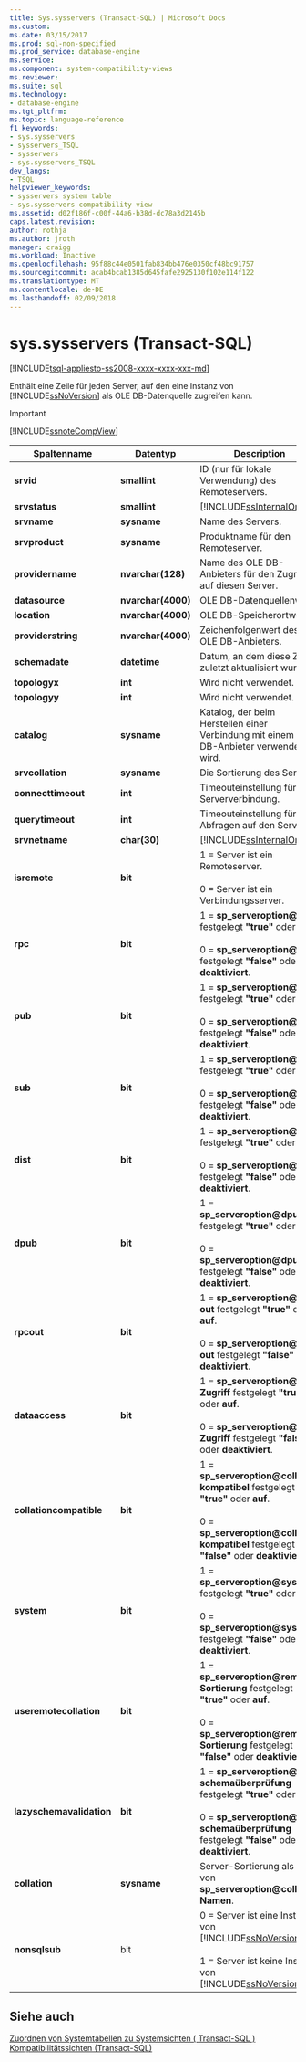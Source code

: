```yaml
---
title: Sys.sysservers (Transact-SQL) | Microsoft Docs
ms.custom: 
ms.date: 03/15/2017
ms.prod: sql-non-specified
ms.prod_service: database-engine
ms.service: 
ms.component: system-compatibility-views
ms.reviewer: 
ms.suite: sql
ms.technology:
- database-engine
ms.tgt_pltfrm: 
ms.topic: language-reference
f1_keywords:
- sys.sysservers
- sysservers_TSQL
- sysservers
- sys.sysservers_TSQL
dev_langs:
- TSQL
helpviewer_keywords:
- sysservers system table
- sys.sysservers compatibility view
ms.assetid: d02f186f-c00f-44a6-b38d-dc78a3d2145b
caps.latest.revision: 
author: rothja
ms.author: jroth
manager: craigg
ms.workload: Inactive
ms.openlocfilehash: 95f88c44e0501fab834bb476e0350cf48bc91757
ms.sourcegitcommit: acab4bcab1385d645fafe2925130f102e114f122
ms.translationtype: MT
ms.contentlocale: de-DE
ms.lasthandoff: 02/09/2018
---
```

# <a name="syssysservers-transact-sql"></a>sys.sysservers (Transact-SQL)
[!INCLUDE[tsql-appliesto-ss2008-xxxx-xxxx-xxx-md](../../includes/tsql-appliesto-ss2008-xxxx-xxxx-xxx-md.md)]

  Enthält eine Zeile für jeden Server, auf den eine Instanz von [!INCLUDE[ssNoVersion](../../includes/ssnoversion-md.md)] als OLE DB-Datenquelle zugreifen kann.  
  
> [!IMPORTANT]  
>  [!INCLUDE[ssnoteCompView](../../includes/ssnotecompview-md.md)]  
  
|Spaltenname|Datentyp|Description|  
|-----------------|---------------|-----------------|  
|**srvid**|**smallint**|ID (nur für lokale Verwendung) des Remoteservers.|  
|**srvstatus**|**smallint**|[!INCLUDE[ssInternalOnly](../../includes/ssinternalonly-md.md)]|  
|**srvname**|**sysname**|Name des Servers.|  
|**srvproduct**|**sysname**|Produktname für den Remoteserver.|  
|**providername**|**nvarchar(128)**|Name des OLE DB-Anbieters für den Zugriff auf diesen Server.|  
|**datasource**|**nvarchar(4000)**|OLE DB-Datenquellenwert.|  
|**location**|**nvarchar(4000)**|OLE DB-Speicherortwert.|  
|**providerstring**|**nvarchar(4000)**|Zeichenfolgenwert des OLE DB-Anbieters.|  
|**schemadate**|**datetime**|Datum, an dem diese Zeile zuletzt aktualisiert wurde.|  
|**topologyx**|**int**|Wird nicht verwendet.|  
|**topologyy**|**int**|Wird nicht verwendet.|  
|**catalog**|**sysname**|Katalog, der beim Herstellen einer Verbindung mit einem OLE DB-Anbieter verwendet wird.|  
|**srvcollation**|**sysname**|Die Sortierung des Servers.|  
|**connecttimeout**|**int**|Timeouteinstellung für die Serververbindung.|  
|**querytimeout**|**int**|Timeouteinstellung für Abfragen auf den Server.|  
|**srvnetname**|**char(30)**|[!INCLUDE[ssInternalOnly](../../includes/ssinternalonly-md.md)]|  
|**isremote**|**bit**|1 = Server ist ein Remoteserver.<br /><br /> 0 = Server ist ein Verbindungsserver.|  
|**rpc**|**bit**|1 =  **sp_serveroption@rpc**  festgelegt **"true"** oder **auf**.<br /><br /> 0 =  **sp_serveroption@rpc**  festgelegt **"false"** oder **deaktiviert**.|  
|**pub**|**bit**|1 =  **sp_serveroption@pub**  festgelegt **"true"** oder **auf**.<br /><br /> 0 =  **sp_serveroption@pub**  festgelegt **"false"** oder **deaktiviert**.|  
|**sub**|**bit**|1 =  **sp_serveroption@sub**  festgelegt **"true"** oder **auf**.<br /><br /> 0 =  **sp_serveroption@sub**  festgelegt **"false"** oder **deaktiviert**.|  
|**dist**|**bit**|1 =  **sp_serveroption@dist**  festgelegt **"true"** oder **auf**.<br /><br /> 0 =  **sp_serveroption@dist**  festgelegt **"false"** oder **deaktiviert**.|  
|**dpub**|**bit**|1 =  **sp_serveroption@dpub**  festgelegt **"true"** oder **auf**.<br /><br /> 0 =  **sp_serveroption@dpub**  festgelegt **"false"** oder **deaktiviert**.|  
|**rpcout**|**bit**|1 =  **sp_serveroption@rpc out** festgelegt **"true"** oder **auf**.<br /><br /> 0 =  **sp_serveroption@rpc out** festgelegt **"false"** oder **deaktiviert**.|  
|**dataaccess**|**bit**|1 =  **sp_serveroption@data Zugriff** festgelegt **"true"** oder **auf**.<br /><br /> 0 =  **sp_serveroption@data Zugriff** festgelegt **"false"** oder **deaktiviert**.|  
|**collationcompatible**|**bit**|1 =  **sp_serveroption@collation kompatibel** festgelegt **"true"** oder **auf**.<br /><br /> 0 =  **sp_serveroption@collation kompatibel** festgelegt **"false"** oder **deaktiviert**.|  
|**system**|**bit**|1 =  **sp_serveroption@system**  festgelegt **"true"** oder **auf**.<br /><br /> 0 =  **sp_serveroption@system**  festgelegt **"false"** oder **deaktiviert**.|  
|**useremotecollation**|**bit**|1 =  **sp_serveroption@remote Sortierung** festgelegt **"true"** oder **auf**.<br /><br /> 0 =  **sp_serveroption@remote Sortierung** festgelegt **"false"** oder **deaktiviert**.|  
|**lazyschemavalidation**|**bit**|1 =  **sp_serveroption@lazy schemaüberprüfung** festgelegt **"true"** oder **auf**.<br /><br /> 0 =  **sp_serveroption@lazy schemaüberprüfung** festgelegt **"false"** oder **deaktiviert**.|  
|**collation**|**sysname**|Server-Sortierung als Satz von  **sp_serveroption@collation Namen**.|  
|**nonsqlsub**|bit|0 = Server ist eine Instanz von [!INCLUDE[ssNoVersion](../../includes/ssnoversion-md.md)]<br /><br /> 1 = Server ist keine Instanz von [!INCLUDE[ssNoVersion](../../includes/ssnoversion-md.md)]|  
  
## <a name="see-also"></a>Siehe auch  
 [Zuordnen von Systemtabellen zu Systemsichten &#40; Transact-SQL &#41;](../../relational-databases/system-tables/mapping-system-tables-to-system-views-transact-sql.md)   
 [Kompatibilitätssichten &#40;Transact-SQL&#41;](~/relational-databases/system-compatibility-views/system-compatibility-views-transact-sql.md)  
  
  
